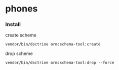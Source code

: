 # phones


### Install

create scheme
```
vendor/bin/doctrine orm:schema-tool:create
```

drop scheme
```
vendor/bin/doctrine orm:schema-tool:drop --force
```